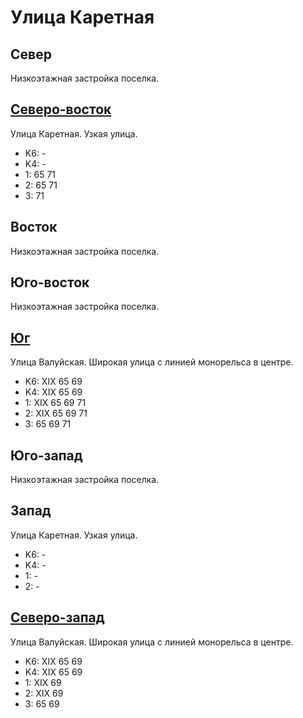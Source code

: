 # Улица Каретная

## Север

Низкоэтажная застройка поселка.

## [Северо-восток](./10410050.md)

Улица Каретная.
Узкая улица.

* K6:   -
* K4:   -
* 1:    65  71
* 2:    65  71
* 3:    71

## Восток

Низкоэтажная застройка поселка.

## Юго-восток

Низкоэтажная застройка поселка.

## [Юг](./10405060.md)

Улица Валуйская.
Широкая улица с линией монорельса в центре.

* K6:   XIX
        65  69
* K4:   XIX
        65  69
* 1:    XIX
        65  69  71
* 2:    XIX
        65  69  71
* 3:    65  69  71

## Юго-запад

Низкоэтажная застройка поселка.

## Запад

Улица Каретная.
Узкая улица.

* K6:   -
* K4:   -
* 1:    -
* 2:    -

## [Северо-запад](./10395045.md)

Улица Валуйская.
Широкая улица с линией монорельса в центре.

* K6:   XIX
        65  69
* K4:   XIX
        65  69
* 1:    XIX
        69
* 2:    XIX
        69
* 3:    65  69
